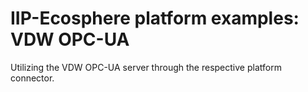 # IIP-Ecosphere platform examples: VDW OPC-UA

Utilizing the VDW OPC-UA server through the respective platform connector.

